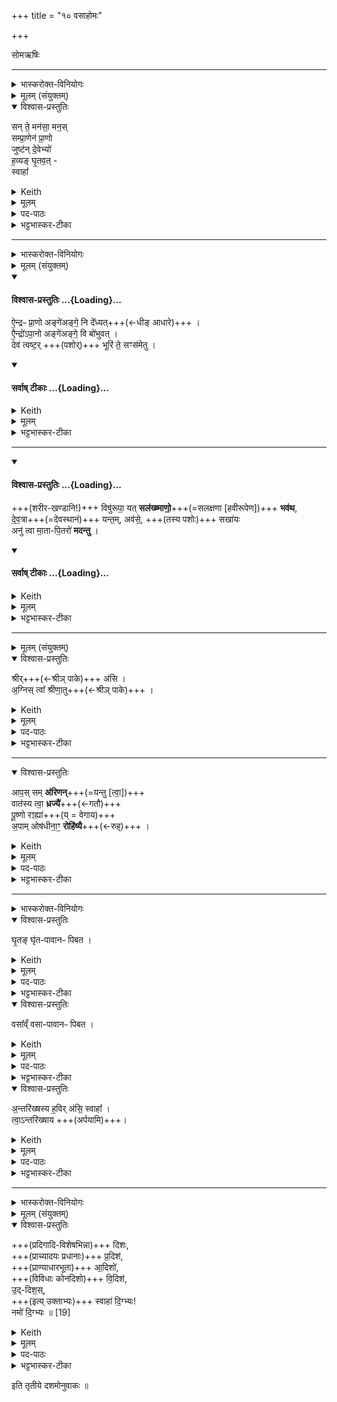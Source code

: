+++
title = "१० वसाहोमः"

+++

 सोमऋषिः


_______
<details><summary>भास्करोक्त-विनियोगः</summary>

1पृषदाज्येन हृदयम् अभिघारयति - सन्ते मनसेति ॥ 
</details>
<details><summary>मूलम् (संयुक्तम्)</summary>

सन्ते॒ मन॑सा॒ मन॒स्सम्प्रा॒णेन॑ प्रा॒णो जुष्ट॑न्दे॒वेभ्यो॑ ह॒व्यङ्घृ॒तव॒त् स्वाहा᳚ 
</details>
<details open><summary>विश्वास-प्रस्तुतिः</summary>

सन् ते॒ मन॑सा॒ मन॒स्  
सम्प्रा॒णेन॑ प्रा॒णो  
जुष्ट॑न् दे॒वेभ्यो॑  
ह॒व्यङ् घृ॒तव॒त् -  
स्वाहा᳚
</details>
<details><summary>Keith</summary>

Let thy mind with the mind,  
let thy breath with the breath (of the gods be united)  
Be this offering rich in ghee pleasing to the gods;  
hail!
</details>
<details><summary>मूलम्</summary>

सन्ते॒ मन॑सा॒ मन॒स्सम्प्रा॒णेन॑ प्रा॒णो जुष्ट॑न्दे॒वेभ्यो॑ ह॒व्यङ्घृ॒तव॒त् स्वाहा᳚
</details>

<details><summary>पद-पाठः</summary>

समिति॑ । ते॒ । मन॑सा । मनः॑ । समिति॑ । प्रा॒णेनेति॑ प्र-अ॒नेन॑ । प्रा॒ण इति॑ प्र-अ॒नः । जुष्ट᳚म् । दे॒वेभ्यः॑ । ह॒व्यम् । घृ॒तव॒दिति॑ घृ॒त-व॒त्॒ । स्वाहा᳚ । 
</details>

<details><summary>भट्टभास्कर-टीका</summary>

1पृषदाज्येन हृदयम् अभिघारयति - सन्ते मनसेति ॥ हे हृदय ते तव मनसा मनस्स्थानीयेन मननीयेन वानेन पृषदाज्येन देवानां मनस्सङ्गतमस्तु, तथा देवानामिदं स्पृहणीयमस्तु यथा तेषां मनो न जहातीति । समित्युपसर्गश्रुतेर्योग्यं क्रियापदमध्याह्रियते ।  

किञ्च - त्वदीयेन प्राणेन प्राणस्थानीयेन प्राणसाधनेन वानेन पृषदाज्येन देवानां प्राणस्सङ्गतोस्तु । प्राणशब्दस्थाथादिस्वरेणान्तोदात्तः । एतादृशेन देवानां प्रियतमेन पृषदाज्येन त्वामभिघारयामीति भावः ।  

त्वं च तादृशेनानेनाभिघारितं देवानां जुष्टं प्रियतमं भविष्यसि । 'षष्ठ्यर्थे चतुर्थी वक्तव्या' इति चतुर्थी । 'नित्यं मन्त्रे' इति जुष्टशब्द आद्युदात्तः ।  

किञ्च - हव्यं घृतवत् अनेन पृषदाज्येन तवत्कृतं हवनार्हं च भविष्यसि । 'छन्दसि च' इति हवशब्दाद्यः । यद्वा - 'अचो यत्' इति यत्, तदा उञ्छादिर्द्रष्टव्यः ।  

स्वाहा इत्थं त्वामभिघारयामीति स्वैव प्रजापतेर्वागाह । यद्वा - इर्दृशं त्वं स्वाहाकार्यं च भविष्यसीति । 'प्राणापानौ वा एतौ पशूनां यत्पृषदाज्यं पशोः खलु वा आलब्धस्य हृदयमात्माभिसमेति' इत्यादि ब्राह्मणम् ॥
</details>

_______
<details><summary>भास्करोक्त-विनियोगः</summary>

2पशोर् अवदानानि सम्मृशति - ऐन्द्रः प्राण इत्यनुष्टुभा षट्पदया ॥
</details>
<details><summary>मूलम् (संयुक्तम्)</summary>

ऐ॒न्द्रᳶप्रा॒णो अङ्गे॑अङ्गे॒ नि दे᳚ध्यदै॒न्द्रो॑ऽपा॒नो अङ्गे॑अङ्गे॒ वि बो॑भुव॒द्देव॑ त्वष्ट॒र्भूरि॑ ते॒ सꣳस॑मेतु॒ विषु॑रूपा॒ यत् सल॑ख्ष्माणो॒ भव॑थ देव॒त्रा यन्त॒मव॑से॒ सखा॒योऽनु॑ त्वा मा॒ता पि॒तरो॑ मदन्तु॒ 
</details>
<div class="js_include" newlevelforh1="4" title="विश्वास-प्रस्तुतिः" unfilled url="/vedAH_yajuH/taittirIyam/sArasvata-vibhAgaH/saMhitA/Rk/vishvAsa-prastutiH/1/3_agniShToma-pashv-Adi/10_vasAhomaH/02_aindrapH_prANo.md">
<details open><summary><h4>विश्वास-प्रस्तुतिः ...{Loading}...</h4></summary>

ऐ॒न्द्रᳶ प्रा॒णो अङ्गे॑अङ्गे॒ नि दे᳚ध्यत्+++(←धीङ् आधारे)+++ ।  
एै॒न्द्रो॑ऽपा॒नो अङ्गे॑अङ्गे॒ वि बो॑भुवत् ।  
देव॑ त्वष्ट॒र् +++(पशोर्)+++ भूरि॑ ते॒ सꣳस॑मेतु ।
</details>
</div>
<div class="js_include" newlevelforh1="4" title="सर्वाष् टीकाः" unfilled url="/vedAH_yajuH/taittirIyam/sArasvata-vibhAgaH/saMhitA/Rk/sarvASh_TIkAH/1/3_agniShToma-pashv-Adi/10_vasAhomaH/02_aindrapH_prANo.md">
<details open><summary><h4>सर्वाष् टीकाः ...{Loading}...</h4></summary>
<details><summary>Keith</summary>

May Indra's expiration be set in every limb;  
May Indra's inspiration be in every limb.
O god Tvastr, let mind be united for thee,
</details>
<details><summary>मूलम्</summary>

ऐ॒न्द्रᳶ प्रा॒णो अङ्गे॑अङ्गे॒ नि दे᳚ध्यत् ।  
एै॒न्द्रो॑ऽपा॒नो अङ्गे॑अङ्गे॒ वि बो॑भुवत् ।  
देव॑ त्वष्ट॒र् भूरि॑ ते॒ सꣳस॑मेतु +++(एकीकरणाय)+++ ।
</details>
<details><summary>भट्टभास्कर-टीका</summary>

2पशोरवदानानि सम्मृशति - ऐन्द्रः प्राण इत्यनुष्टुभा षट्पदया ॥  
इन्द्र इश्वरः शारीर आत्मा तस्यायम् **ऐन्द्रः प्राणः** । 'ऐन्द्रः खलु वै देवतया' इति ब्राह्मणम् । सः अस्य पशोरङ्गेअङ्गे सर्वेष्ववयवेषु **निदेध्यत्** नियमेनात्यर्थं ध्रियतां तिष्ठत्वित्यर्थः, ऐन्द्रत्वादेव । धीङ् आधारे, यङ्लुगान्ताल्लेट्, 'लेटोऽडाटौ' इत्यडागमः, 'नाभ्यस्तस्याचि पिति सार्वधातुके' इति गुणाभावः अलघूपधस्यापि बहुळवचनात् । यद्वा - लटश्शत्रादेशः । आस्त्विति शेषः । यद्वा - विकरणव्यत्ययेन शः, ऐरनेकाचः' इति यणादेशः, 'इतश्च लोपः' । प्राणशब्द उक्तस्वरः । अङ्ग इत्यादौ च' इति सांहितायां प्रकृतिभावः, आम्रेडितस्य 'अनुदात्तं च' इत्यनुदात्तत्वम् । 'घ्नन्ति वा एतत्पशुं यत्संज्ञपयन्ति' इत्यादि ब्राह्मणम् ।

अपानः अधोवृत्तिर्वायुः । सोप्यैन्द्रः; 'ऐन्द्रोऽपानः' इति च ब्राह्मणम् । सः अङ्गेअङ्गे अस्य पशोर्विबोभुवत् अत्यर्थं विभवतु तिष्ठत्विति यावत् । भवतेर्यङ्लुगन्ताल्लेडादि सर्वं पूर्ववत्, 'भूसुवोस्तिङि' इति हि [तीह?] यङ्लुगन्ते नास्ति [प्यस्ति?] । पूर्ववदपानशब्दोपि थाथादिस्वरेणान्तोदात्तः ।  
एवं प्राणापानवत्त्वं पशोस्संपाद्यते । तेन सर्वेपि पशवः प्राणापानवन्तः कृता भवन्ति । 'प्राणापानावेव पशुषु दधाति' इति ब्राह्मणम् ।

हे **देव त्वष्टः** । पादादित्वात्प्रथमं न निहन्यते । 'नामन्त्रिते समानाधिकरणे' इति तस्याविद्यमानत्वनिषेधाद्द्वितीयं निहन्यत एव । **भूरि** सर्वं **संसमेतु** सङ्गच्छताम् । **ते** त्वत्तः त्वत्-प्रसादाद् इति यावत् । 

'त्वाष्ट्रा हि देवतया पशवः' इति ब्राह्मणम् ।  
एतद् उक्तं भवति, यद् विकर्तने पश्वङ्गं विच्छिन्नम् अवशिष्टं तत्सर्वं त्वया आर्द्रतया एकीकार्यम् इति । एवं हि कृत्स्नेन पशुना यागः कृतो भवति । 'प्रसमुपोदः पादपूरणे' इति समो द्विर्वचनम् । 'अनुदात्तं च' इति द्वितीयस्यानुदात्तत्वम् ।
</details>
</details>
</div>




________

<div class="js_include" newlevelforh1="4" title="विश्वास-प्रस्तुतिः" unfilled url="/vedAH_yajuH/taittirIyam/sArasvata-vibhAgaH/saMhitA/Rk/vishvAsa-prastutiH/1/3_agniShToma-pashv-Adi/10_vasAhomaH/03_viShurUpA_yat.md">
<details open><summary><h4>विश्वास-प्रस्तुतिः ...{Loading}...</h4></summary>

+++(शरीर-खण्डानि!)+++ विषु॑रूपा॒ यत् **सल॑ख्ष्माणो॒**+++(=सलक्षणा [हवीरूपेण])+++ **भव॑थ**,  
दे॒व॒त्रा+++(=देवस्थानं)+++ यन्त॒म्, अव॑से॒, +++(तस्य पशोः)+++ सखा॑यः   
अनु॑ त्वा मा॒ता-पि॒तरो॑ **मदन्तु** ।
</details>
</div>
<div class="js_include" newlevelforh1="4" title="सर्वाष् टीकाः" unfilled url="/vedAH_yajuH/taittirIyam/sArasvata-vibhAgaH/saMhitA/Rk/sarvASh_TIkAH/1/3_agniShToma-pashv-Adi/10_vasAhomaH/03_viShurUpA_yat.md">
<details open><summary><h4>सर्वाष् टीकाः ...{Loading}...</h4></summary>
<details><summary>Keith</summary>

When ye that are various become of one form;  
Over thee as thou goest among the gods for help let thy comrades  
And thy father and mother rejoice.
</details>
<details><summary>मूलम्</summary>

विषु॑रूपा॒ यत् सल॑ख्ष्माणो॒ भव॑थ   
दे॒व॒त्रा यन्त॒मव॑से॒ सखा॑यः  
अनु॑त्वा मा॒तापि॒तरो॑ मदन्तु ।
</details>
<details><summary>भट्टभास्कर-टीका</summary>

किञ्च - हे पशो! सर्वेपि यूयं **विषुरूपा** नानारूपा अतुल्यस्वरूपा अपि सन्त इदानीं **सलक्ष्माणः** समानलक्षणा हवी-रूपेण वा ऽवदान-रूपेण वा देवान् गच्छन्तस् तुल्यस्वरूपा **यद्** यस्माद् **भवथ** । तव खलु हविष्ट्वापत्तौ सर्वेपि युष्मत्-सम्बन्धिनः पशवो जात्य्-अभेदात् हविस्-स्वरूपास् सम्पद्यन्ते । 

'समानस्य छन्दसि' इति सभावः । यद्वा - सह लक्ष्मणा वर्तन्त इति **सलक्ष्माणस्** सल्लक्षणोपेताः हविष्ट्वापत्त्या सर्वेपि यूयं **भवथ** । 'वोपसर्जनस्य' इति सहस्य सभावः, 'अदुपदेशात्'इति लसार्वधातुकानुदात्तत्वम् ।  
'विषुरूपा ह्येते सन्तस्सलक्ष्माणः एतार्हि भवन्ति' `इति ब्राह्मणम् ।

तस्माद् **देवत्रा यन्तं** देवान् गच्छन्तम् ।  
'देवमनुष्यपुरुष' इति त्राप्रत्ययः ।  

**सखायस्** समान-ख्याना बन्धवः ।  
'समाने ख्यस्सचोदात्तः' इतीञ्प्रत्ययः ।

ते च मातरश्च पितरश्च त्वाम् **अनुमदन्तु** अनुमन्यन्ताम् - अनुमोदन्ताम् इति यावत् । अहो! अयम् अस्मत्-सम्बन्धी पशुर् हवी-रूपम् आपन्नो देवांस् तर्पयितुं याति, ततस् स्वयम् अपि देवो भविता, ततो वयम् अपि देवीभूय तेन सह स्वर्गे मोदितास्महे, ततस् सर्वं कुलम् अनुगृहीतं भविष्यतीति । 

तदेवाह - **अवसे** रक्षणाय तव चात्मनश् च । तृप्त्यर्थं वा, अवतिर्हि तृप्तौ च पठ्यते । तस्मादसुन् । 'अनुमतमेवैनं मात्रा पित्रा सुवर्गं लोकं गमयति' ` इति च ब्राह्मणम् । मदि हर्षे दैवादिकः विकरणव्यत्ययेन शप् ॥
</details>

</details>
</div>

_______


<details><summary>मूलम् (संयुक्तम्)</summary>

श्रीर॑स्य॒ग्निस्त्वा᳚ श्रीणा॒त्वाप॒स्सम॑रिणम् वात॑स्य [18]त्वा॒ ध्रज्यै॑ पू॒ष्णो रꣵह्या॑ अ॒पामोष॑धीना॒ꣳ॒ रोहि॑ष्यै।
</details>

<details open><summary>विश्वास-प्रस्तुतिः</summary>

श्रीर्+++(←श्रीञ् पाके)+++ अ॑सि ।  
अ॒ग्निस् त्वा᳚ श्रीणा॒तु+++(←श्रीञ् पाके)+++ ।
</details>
<details><summary>Keith</summary>

Thou art fortune (śri).  
Let Agni cook (śrinatu) thee.
</details>
<details><summary>मूलम्</summary>

श्रीर॑सि ।  
अ॒ग्निस्त्वा᳚ श्रीणा॒तु ।
</details>

<details><summary>पद-पाठः</summary>

 
श्रीः । अ॒सि॒ । 
अ॒ग्निः । त्वा॒ । श्री॒णा॒तु॒ । 
</details>

<details><summary>भट्टभास्कर-टीका</summary>

3पार्श्वेन होमार्थां वसां प्रयौति आलोडयति - श्रीरसीति ॥  
**श्रीः** श्रपणीया पचनीयासि हे वसे । पक्वं हि हूयते । आलोडनजन्मा विशेषः पाकः । **श्रीञ्** पाके, क्रैयादिकः तस्मात् सम्पदादिलक्षणः कर्मणि क्विप्। 

यत एवं तस्मात् **अग्निर्** एव स्वयमागत्य **त्वां श्रीणातु** पाकविशेषशालिनीं करोतु यस्सर्वस्य पाकहेतुरिति भावः ।
</details>

________
<details open><summary>विश्वास-प्रस्तुतिः</summary>

आप॒स् सम् **अ॑रिणन्**+++(=यन्तु [त्वा॒])+++  
वात॑स्य त्वा॒ **ध्रज्यै॑**+++(←गतौ)+++  
पू॒ष्णो रꣵह्या॑+++(य् = वेगाय)+++  
अ॒पाम् ओष॑धीना॒ꣳ॒ **रोहि॑ष्यै**+++(←रुह्)+++ ।
</details>
<details><summary>Keith</summary>

The waters are come together  
For the whirl of the wind [1] thee,  
for the rush of Pusan,  
for the growth of the waters, of the plants.
</details>
<details><summary>मूलम्</summary>

आप॒स्सम॑रिणन्  
वात॑स्य त्वा॒ ध्रज्यै॑ पू॒ष्णो रꣵह्या॑ अ॒पामोष॑धीना॒ꣳ॒ रोहि॑ष्यै ।
</details>

<details><summary>पद-पाठः</summary>

आपः॑ । समिति॑ । अ॒रि॒ण॒न्न्॒ ।   
वात॑स्य । [18]। त्वा॒ । ध्रज्यै᳚ । पू॒ष्णः । रꣴह्यै᳚ । अ॒पाम् । ओष॑धीनाम् । रोहि॑ष्यै । 

</details>

<details><summary>भट्टभास्कर-टीका</summary>

किञ्च – तथा क्रियमाणां त्वां **आपस् समरिणन्** - सञ्गच्छन्तु, त्वा मा मुचन्, मा शोषं गमन् इति ।  
**री** गति-रेषणयोः क्रैयादिकः उदात्तेत् प्वादिः, तस्मात् 'छन्दसि लुङ्लङ्लिटः' इति लङ्, 'प्वादीनां ह्रस्वः' इति ह्रस्वत्वम्, 'श्नाभ्यस्तयोरातः' इत्याकारलोपः ।

अद्भिस्सङ्गतायां मयि के गुणाः? इति चेदाह - वातस्य त्वा **ध्रज्यै** गमनाय । अशुष्कायां हि त्वयि यागनिर्वृत्त्या वातो गच्छति सदागतिर्भवतीत्यर्थः । तस्माद्वातस्य **ध्रज्यै** त्वामापस्समरिणम् इति । ध्रज-घ्रजि गतौ, तस्मात् 'इन् सर्वधातुभ्यः' इतीन्प्रत्ययः ।

किञ्च - पूष्णः आदित्यस्य रंह्यै रंहणाय उदयाय । रहि गतौ, इदित्वान्नुम् पूर्ववदिन्प्रत्ययः, उदात्तनिवृत्तिस्वरेण पूष्णो विभक्तिरुदात्ता ।

किञ्च – अपां चोषधीनां च रसं रोहिष्यै रोहणाय उत्पत्तये । 'प्रयै रोहिष्यै अव्यधिष्यै' इति निपात्यते ।  

तस्माद् वातादिप्रवृत्तये अग्निस् त्वां श्रीणातु  
आपश्च त्वां समरिणन् इति ।   
'ऊडिदम्' इत्यादिना अद्भ्यो विभक्तिरुदात्ता ।  
ओषधिशब्दो दासीभारादित्वाद् आद्युदात्तः ।  
'पार्श्वेन वसाहोमं प्रयौति मध्यं वा एतत्पशूनाम्' इत्यादि ब्राह्मणम् ।   

यद् वा - **श्रीः** श्रयणीया पार्श्वेन मिश्रयितव्यासि ।  
'क्विब्वचि' इत्यादिना श्रयतेः क्विपि दीर्घत्वम् ।  
तस्माद् आहवनीयो ऽग्निस् त्वां **श्रीणातु** सेवतां भक्षयतु । श्रयतेर्व्यत्ययेन श्नाप्रत्ययः, धातोश्च दीर्घत्वम् ।  
**आपश्च समरिणन्** त्वय्य् एकीभवन्तु । मा मुचन्न् इत्य् एवम् अर्थं त्वां मिश्रयामीति शेषः, पुनश्च त्वाशब्दश्रुतेः ।
एवं क्रियमाणे के गुणा लोकस्य? इत्याह - वातस्येत्यादि ॥ सुबोधम् ॥
</details>

_______
<details><summary>भास्करोक्त-विनियोगः</summary>

4वसां जुहोति - घृतमिति ॥
</details>
<details open><summary>विश्वास-प्रस्तुतिः</summary>

घृ॒तङ् घृ॑त-पावानᳶ पिबत ।  
</details>
<details><summary>Keith</summary>

Drink ghee, ye drinkers of ghee; 
</details>
<details><summary>मूलम्</summary>

घृ॒तङ्घृ॑तपावानᳶ पिबत ।  
</details>
<details><summary>पद-पाठः</summary>

घृ॒तम् । घृ॒त॒पा॒वा॒न॒ इति॑ घृत-पा॒वा॒नः॒ । पि॒ब॒त॒ । 
</details>

<details><summary>भट्टभास्कर-टीका</summary>

4वसां जुहोति - घृतमिति ॥ हे घृतपावानो घृतस्य पातारो देवा यूयं घृतं वसागतं पिबत ।  
</details>
<details open><summary>विश्वास-प्रस्तुतिः</summary>

वसा᳚व्ँ वसा-पावानᳶ पिबत ।
</details>
<details><summary>Keith</summary>

drink fat, ye drinkers of fat.
</details>
<details><summary>मूलम्</summary>

वसा᳚व्ँवसापावानᳶ पिबत ।
</details>

<details><summary>पद-पाठः</summary>

वसा᳚म् । व॒सा॒पा॒वा॒न॒ इति॑ वसा-पा॒वा॒नः॒ । पि॒ब॒त॒ । 
</details>

<details><summary>भट्टभास्कर-टीका</summary>

हे वसापावानः वसायाः पातारः, यूयमपि वसां पिबत । पिबतेः 'आतो मनिन्' इत्यादिना वनिप् ।   
</details>
<details open><summary>विश्वास-प्रस्तुतिः</summary>

अ॒न्तरि॑ख्षस्य ह॒विर् अ॑सि॒ स्वाहा᳚ ।  
त्वा॒ऽन्तरि॑ख्षाय +++(अर्पयामि)+++।
</details>
<details><summary>Keith</summary>

Thou art the oblation of the atmosphere.  
Hail! thee to the atmosphere!
</details>
<details><summary>मूलम्</summary>

अ॒न्तरि॑ख्षस्य ह॒विर॑सि॒ स्वाहा᳚ ।  
त्वा॒ऽन्तरि॑ख्षाय ।
</details>

<details><summary>पद-पाठः</summary>

अ॒न्तरि॑ख्षस्य । ह॒विः । अ॒सि॒ । स्वाहा᳚ ।   
त्वा॒ । अ॒न्तरि॑ख्षाय ।  
</details>

<details><summary>भट्टभास्कर-टीका</summary>

हे वसे त्वमन्तरिक्षस्य अन्तरिक्षवासिनो देवगणस्य हविरसि ।  
यस्मादेवं तस्मात् अन्तरिक्षाय त्वां स्वाहाकरोमीति शेषः ॥
</details>

_______
<details><summary>भास्करोक्त-विनियोगः</summary>

5वसाहोमोद्रेकेण दिशो जुहोति दिग्भ्यो जुहोति - दिशः प्रादिश इति ॥
</details>
<details><summary>मूलम् (संयुक्तम्)</summary>

दिशᳶ॑ प्र॒दिश॑ आ॒दिशो॑ वि॒दिश॑ उ॒द्दिश॒स्स्वाहा॑ दि॒ग्भ्यो नमो॑ दि॒ग्भ्यः ॥ [19]
</details>
<details open><summary>विश्वास-प्रस्तुतिः</summary>

+++(प्रदिगादि-विशेषभिन्ना)+++ दिशः,  
+++(प्राच्यादयः प्रधानाः)+++ प्र॒दिश॑,  
+++(प्राण्याधारभूता)+++ आ॒दिशो॑,  
+++(विविधाः कोनदिशो)+++ वि॒दिश॑,  
उ॒द्-दिश॒स्,  
+++(इत्य् उक्ताभ्यः)+++ स्वाहा॑ दि॒ग्भ्यः!  
नमो॑ दि॒ग्भ्यः ॥ [19]
</details>
<details><summary>Keith</summary>

The quarters, the Pradiśes, the Adiśes, the Vidiśes, the Uddiśes.  
Hail to the quarters!  
Homage to the quarters.
</details>
<details><summary>मूलम्</summary>

दिशᳶ॑ प्र॒दिश॑ आ॒दिशो॑ वि॒दिश॑ उ॒द्दिश॒स्स्वाहा॑ दि॒ग्भ्यो नमो॑ दि॒ग्भ्यः ॥ [19]
</details>

<details><summary>पद-पाठः</summary>

दिशः॑ । प्र॒दिश॒ इति॑ प्र-दिशः॑ । आ॒दिश॒ इत्या᳚-दिशः॑ । वि॒दिश॒ इति॑ वि-दिशः॑ । उ॒द्दिश॒ इत्यु॑त्-दिशः॑ । 5N । स्वाहा᳚ । दि॒ग्भ्य इति॑ दिक्-भ्यः । 6O । नमः॑ । दि॒ग्भ्य इति॑ दिक्-भ्यः ॥ [19]
</details>

<details><summary>भट्टभास्कर-टीका</summary>

5वसाहोमोद्रेकेण दिशो जुहोति दिग्भ्यो जुहोति - दिशः प्रादिश इति ॥ 

यद्यप्येकैव नित्या सर्वगता **दिक्**, तथाप्य् उपाधिभेदेन सा भिद्यते, यथा - यत्रादित्य उदेति सा प्राची, यत्रास्तमेति सा प्रतीची, यत्र दृश्यमानो गच्छति सा दक्षिणा, यत्रादृश्यमानो गच्छति सोदीची, अवाग्गता अधरा, उद्गता ऊर्ध्वेत्यादि ।  
तत्र दिक्-शब्देनाविशेषात् सर्वासां ग्रहणम् । 

प्रदिगादयस् तु शब्दा विशेषवचनाः । या इति चाध्याह्नियते ।   

अयमर्थः - प्रदिगादि-विशेषभिन्ना या दिशः ताभ्यो दिग्भ्यस्स्वाहा स्वाहुतोयं वसाशेषोस्तु । नमश्चास्तु ताभ्यो दिग्भ्यः ।

अत्र प्रधानभूताः दिशः प्राच्यादयः प्रदिशः ।

आस्थिता दिशः आदिशः या जन्तुभिर् आस्थीयन्ते । आगता वा अधोदिशो मध्यदिशश् च ।

विगता विविधस्वभावा दिशो विदिशः । ताः पुनर्दक्षिणपूर्वादयः कोणदिशः ।

उद्गता दिश उद्दिशः ऊर्ध्वदिशः । सर्वत्र 'परादिश्छन्दसि बहुलम्' इत्युत्तरपदाद्युदात्तत्वम् ।   

यद् वा - प्राधान्येन दिशन्तीति प्रदिशः आगत्य दिशन्तीत्यादिशः । विविधं दिशन्तीति विदिशः । ऊर्ध्वं दिशन्तीत्युद्दिशः । ऋत्विगादिना दिशेः क्विन्, कृदुत्तरपदप्रकृतिस्वरत्वम् । 

ईदृश्यो या दिशस् ताभ्यस् स्वाहा, नमश्च दिग्भ्य इति । 'सावेकाचः' इति विभक्तेरुदात्तत्वम् । 'दिशो जुहोति दिश एव रसेनानक्ति' `इति ब्राह्मणम् ॥
</details>

इति तृतीये दशमोनुवाकः ॥  
